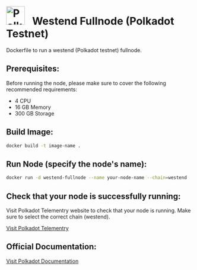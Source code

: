 <h1 align="left">
  <img src="https://cryptologos.cc/logos/polkadot-new-dot-logo.png?v=029" alt="Polkadot Icon" width="50" height="50">
  &nbsp; Westend Fullnode (Polkadot Testnet)
</h1>

Dockerfile to run a westend (Polkadot testnet) fullnode.

## Prerequisites:

Before running the node, please make sure to cover the following recommended requirements:

- 4 CPU
- 16 GB Memory
- 300 GB Storage

## Build Image:

```bash
docker build -t image-name .
```

## Run Node (specify the node's name):

```bash
docker run -d westend-fullnode --name your-node-name --chain=westend
```

## Check that your node is successfully running:

Visit Polkadot Telementry website to check that your node is running. Make sure to select the correct chain (westend).

[Visit Polkadot Telementry](https://telemetry.polkadot.io/#/0xe143f23803ac50e8f6f8e62695d1ce9e4e1d68aa36c1cd2cfd15340213f3423e)

## Official Documentation:

[Visit Polkadot Documentation](https://wiki.polkadot.network/docs/maintain-sync)
